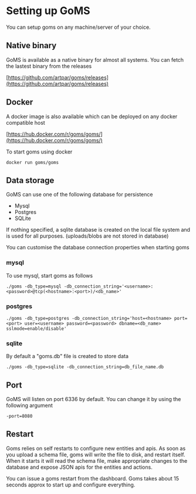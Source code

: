 # Setting up GoMS

You can setup goms on any machine/server of your choice.

## Native binary

GoMS is available as a native binary for almost all systems. You can fetch the lastest binary from the releases

[https://github.com/artpar/goms/releases](https://github.com/artpar/goms/releases)

## Docker

A docker image is also available which can be deployed on any docker compatible host

[https://hub.docker.com/r/goms/goms/](https://hub.docker.com/r/goms/goms/)

To start goms using docker

```docker run goms/goms```

## Data storage

GoMS can use one of the following database for persistence

- Mysql
- Postgres
- SQLite

If nothing specified, a sqlite database is created on the local file system and is used for all purposes. (uploads/blobs are not stored in database)

You can customise the database connection properties when starting goms

### mysql

To use mysql, start goms as follows

```./goms -db_type=mysql -db_connection_string='<username>:<password>@tcp(<hostname>:<port>)/<db_name>'```

### postgres

```./goms -db_type=postgres -db_connection_string='host=<hostname> port=<port> user=<username> password=<password> dbname=<db_name> sslmode=enable/disable'```

### sqlite

By default a "goms.db" file is created to store data

```./goms -db_type=sqlite -db_connection_string=db_file_name.db```

## Port

GoMS will listen on port 6336 by default. You can change it by using the following argument

```-port=8080```

## Restart

Goms relies on self restarts to configure new entities and apis. As soon as you upload a schema file, goms will write the file to disk, and restart itself. When it starts it will read the schema file, make appropriate changes to the database and expose JSON apis for the entities and actions.

You can issue a goms restart from the dashboard. Goms takes about 15 seconds approx to start up and configure everything.